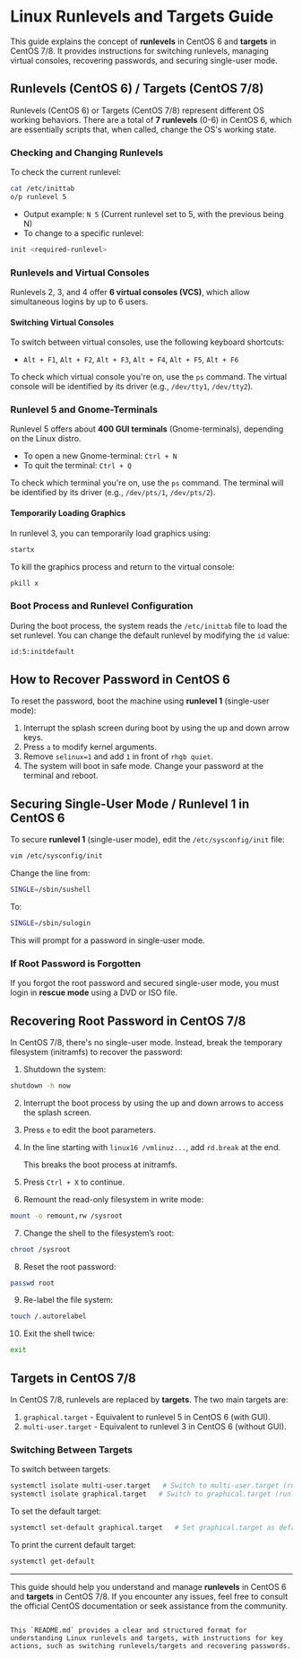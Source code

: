 # Linux Runlevels and Targets Guide

This guide explains the concept of **runlevels** in CentOS 6 and **targets** in CentOS 7/8. It provides instructions for switching runlevels, managing virtual consoles, recovering passwords, and securing single-user mode.

## Runlevels (CentOS 6) / Targets (CentOS 7/8)

Runlevels (CentOS 6) or Targets (CentOS 7/8) represent different OS working behaviors. There are a total of **7 runlevels** (0-6) in CentOS 6, which are essentially scripts that, when called, change the OS's working state.

### Checking and Changing Runlevels

To check the current runlevel:

```bash
cat /etc/inittab
o/p runlevel 5
```

- Output example: `N 5` (Current runlevel set to 5, with the previous being N)
- To change to a specific runlevel:

```bash
init <required-runlevel>
```

### Runlevels and Virtual Consoles

Runlevels 2, 3, and 4 offer **6 virtual consoles (VCS)**, which allow simultaneous logins by up to 6 users.

#### Switching Virtual Consoles

To switch between virtual consoles, use the following keyboard shortcuts:

- `Alt + F1`, `Alt + F2`, `Alt + F3`, `Alt + F4`, `Alt + F5`, `Alt + F6`

To check which virtual console you're on, use the `ps` command. The virtual console will be identified by its driver (e.g., `/dev/tty1`, `/dev/tty2`).

### Runlevel 5 and Gnome-Terminals

Runlevel 5 offers about **400 GUI terminals** (Gnome-terminals), depending on the Linux distro.

- To open a new Gnome-terminal: `Ctrl + N`
- To quit the terminal: `Ctrl + Q`

To check which terminal you're on, use the `ps` command. The terminal will be identified by its driver (e.g., `/dev/pts/1`, `/dev/pts/2`).

#### Temporarily Loading Graphics

In runlevel 3, you can temporarily load graphics using:

```bash
startx
```

To kill the graphics process and return to the virtual console:

```bash
pkill x
```

### Boot Process and Runlevel Configuration

During the boot process, the system reads the `/etc/inittab` file to load the set runlevel. You can change the default runlevel by modifying the `id` value:

```bash
id:5:initdefault
```

## How to Recover Password in CentOS 6

To reset the password, boot the machine using **runlevel 1** (single-user mode):

1. Interrupt the splash screen during boot by using the up and down arrow keys.
2. Press `a` to modify kernel arguments.
3. Remove `selinux=1` and add `1` in front of `rhgb quiet`.
4. The system will boot in safe mode. Change your password at the terminal and reboot.

## Securing Single-User Mode / Runlevel 1 in CentOS 6

To secure **runlevel 1** (single-user mode), edit the `/etc/sysconfig/init` file:

```bash
vim /etc/sysconfig/init
```

Change the line from:

```bash
SINGLE=/sbin/sushell
```

To:

```bash
SINGLE=/sbin/sulogin
```

This will prompt for a password in single-user mode.

### If Root Password is Forgotten

If you forgot the root password and secured single-user mode, you must login in **rescue mode** using a DVD or ISO file.

## Recovering Root Password in CentOS 7/8

In CentOS 7/8, there's no single-user mode. Instead, break the temporary filesystem (initramfs) to recover the password:

1. Shutdown the system: 

```bash
shutdown -h now
```

2. Interrupt the boot process by using the up and down arrows to access the splash screen.
3. Press `e` to edit the boot parameters.
4. In the line starting with `linux16 /vmlinuz...`, add `rd.break` at the end.
   
   This breaks the boot process at initramfs.

5. Press `Ctrl + X` to continue.

6. Remount the read-only filesystem in write mode:

```bash
mount -o remount,rw /sysroot
```

7. Change the shell to the filesystem’s root:

```bash
chroot /sysroot
```

8. Reset the root password:

```bash
passwd root
```

9. Re-label the file system:

```bash
touch /.autorelabel
```

10. Exit the shell twice:

```bash
exit
```

## Targets in CentOS 7/8

In CentOS 7/8, runlevels are replaced by **targets**. The two main targets are:

1. `graphical.target` - Equivalent to runlevel 5 in CentOS 6 (with GUI).
2. `multi-user.target` - Equivalent to runlevel 3 in CentOS 6 (without GUI).

### Switching Between Targets

To switch between targets:

```bash
systemctl isolate multi-user.target   # Switch to multi-user.target (runlevel 3)
systemctl isolate graphical.target   # Switch to graphical.target (runlevel 5)
```

To set the default target:

```bash
systemctl set-default graphical.target   # Set graphical.target as default
```

To print the current default target:

```bash
systemctl get-default
```

---

This guide should help you understand and manage **runlevels** in CentOS 6 and **targets** in CentOS 7/8. If you encounter any issues, feel free to consult the official CentOS documentation or seek assistance from the community.
```

This `README.md` provides a clear and structured format for understanding Linux runlevels and targets, with instructions for key actions, such as switching runlevels/targets and recovering passwords.
